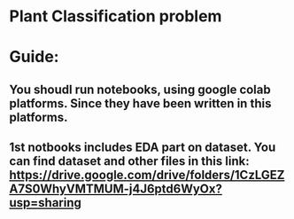 # Plant Classification problem
# Guide:
## You shoudl run notebooks, using google colab platforms. Since they have been written in this platforms.
## 1st notbooks includes EDA part on dataset. You can find dataset and other files in this link: <https://drive.google.com/drive/folders/1CzLGEZA7S0WhyVMTMUM-j4J6ptd6WyOx?usp=sharing>
